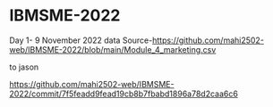 # IBMSME-2022
Day 1- 9 November 2022
data Source-https://github.com/mahi2502-web/IBMSME-2022/blob/main/Module_4_marketing.csv

to jason

https://github.com/mahi2502-web/IBMSME-2022/commit/7f5feadd9fead19cb8b7fbabd1896a78d2caa6c6
